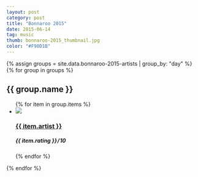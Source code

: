 ```yaml
---
layout: post
category: post
title: "Bonnaroo 2015"
date: 2015-06-14
tag: music
thumb: bonnaroo-2015_thumbnail.jpg
color: "#F90D1B"
---
```


{% assign groups = site.data.bonnaroo-2015-artists | group_by: "day" %}
{% for group in groups %}
  <h2>{{ group.name }}</h2>
  <ul class="list article-list list-photo-circle">
  {% for item in group.items %}
  <li class="list-item">
    <div class="list-row">
      <a href="{{ item.link }}">
        <img src="/img/{{ page.title | slugify }}/{{ item.artist | slugify }}.jpg" class="list-image" loading="lazy">
      </a>
      <a href="{{ item.link }}">
        <h3 class="list-title">{{ item.artist }}</h3>
      </a>
      <h5 class="list-detail"><em>{{ item.rating }}</em>&#8202;/&#8202;10</h5>
    </div>
  </li>
  {% endfor %}
  </ul>
{% endfor %}
